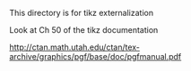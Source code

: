 This directory is for tikz externalization

Look at Ch 50 of the tikz documentation

http://ctan.math.utah.edu/ctan/tex-archive/graphics/pgf/base/doc/pgfmanual.pdf
